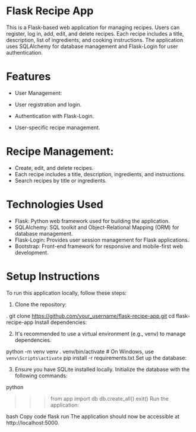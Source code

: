 # Flask Recipe App
This is a Flask-based web application for managing recipes. Users can register, log in, add, edit, and delete recipes. Each recipe includes a title, description, list of ingredients, and cooking instructions. The application uses SQLAlchemy for database management and Flask-Login for user authentication.

# Features
- User Management:

- User registration and login.
- Authentication with Flask-Login.
- User-specific recipe management.
  
# Recipe Management:

- Create, edit, and delete recipes.
- Each recipe includes a title, description, ingredients, and instructions.
- Search recipes by title or ingredients.

# Technologies Used
- Flask: Python web framework used for building the application.
- SQLAlchemy: SQL toolkit and Object-Relational Mapping (ORM) for database management.
- Flask-Login: Provides user session management for Flask applications.
- Bootstrap: Front-end framework for responsive and mobile-first web development.

# Setup Instructions
To run this application locally, follow these steps:

1. Clone the repository:

. git clone https://github.com/your_username/flask-recipe-app.git
cd flask-recipe-app
Install dependencies:

2. It's recommended to use a virtual environment (e.g., venv) to manage dependencies.

python -m venv venv
. venv/bin/activate  # On Windows, use `venv\Scripts\activate`
pip install -r requirements.txt
Set up the database:

3. Ensure you have SQLite installed locally. Initialize the database with the following commands:

python
>>> from app import db
>>> db.create_all()
>>> exit()
Run the application:

bash
Copy code
flask run
The application should now be accessible at http://localhost:5000.
